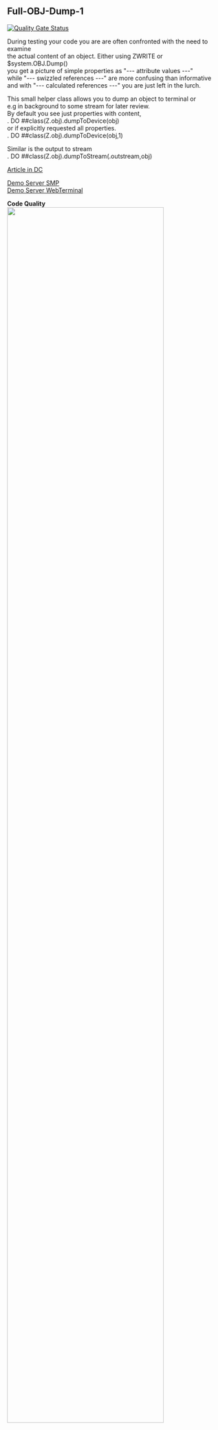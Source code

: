 ## Full-OBJ-Dump-1
 [![Quality Gate Status](https://community.objectscriptquality.com/api/project_badges/measure?project=intersystems_iris_community%2FFull-OBJ-Dump-1&metric=alert_status)](https://community.objectscriptquality.com/dashboard?id=intersystems_iris_community%2FFull-OBJ-Dump-1) 

During testing your code you are are often confronted with the need to examine  
the actual content of an object. Either using ZWRITE or $system.OBJ.Dump()  
you get a picture of simple properties as "--- attribute values ---"   
while "--- swizzled references ---" are more confusing than informative    
and with "--- calculated references ---" you are just left in the lurch.  
  
This small helper class allows you to dump an object to terminal or  
e.g in background to some stream for later review.     
By default you see just properties with content,  
.   DO ##class(Z.obj).dumpToDevice(obj)  
or if explicitly requested all properties.  
.    DO ##class(Z.obj).dumpToDevice(obj,1)  

Similar is the output to stream     
.   DO ##class(Z.obj).dumpToStream(.outstream,obj)  

[Article in DC](https://community.intersystems.com/post/more-usefull-object-dump)     

[Demo Server SMP](https://full-obj-dump.demo.community.intersystems.com/csp/sys/UtilHome.csp)   
[Demo Server WebTerminal](https://full-obj-dump.demo.community.intersystems.com/terminal/)    
        
**Code Quality**   
<img width="85%" src="https://openexchange.intersystems.com/mp/img/packages/1764/screenshots/8oyru9ltkwkagumlgfnfi75qto.jpg">
